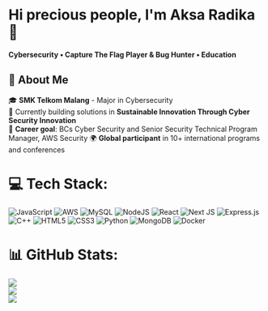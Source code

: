 # Hi precious people, I'm Aksa Radika 👋

**Cybersecurity • Capture The Flag Player & Bug Hunter • Education**

## 🚀 About Me

🎓 **SMK Telkom Malang** - Major in Cybersecurity  
🔭 Currently building solutions in **Sustainable Innovation Through Cyber Security Innovation**  
🎯 **Career goal**: BCs Cyber Security and Senior Security Technical Program Manager, AWS Security
🌍 **Global participant** in 10+ international programs and conferences  

# 💻 Tech Stack:
![JavaScript](https://img.shields.io/badge/javascript-%23323330.svg?style=for-the-badge&logo=javascript&logoColor=%23F7DF1E) ![AWS](https://img.shields.io/badge/AWS-%23FF9900.svg?style=for-the-badge&logo=amazon-aws&logoColor=white) ![MySQL](https://img.shields.io/badge/mysql-4479A1.svg?style=for-the-badge&logo=mysql&logoColor=white) ![NodeJS](https://img.shields.io/badge/node.js-6DA55F?style=for-the-badge&logo=node.js&logoColor=white) ![React](https://img.shields.io/badge/react-%2320232a.svg?style=for-the-badge&logo=react&logoColor=%2361DAFB) ![Next JS](https://img.shields.io/badge/Next-black?style=for-the-badge&logo=next.js&logoColor=white) ![Express.js](https://img.shields.io/badge/express.js-%23404d59.svg?style=for-the-badge&logo=express&logoColor=%2361DAFB) ![C++](https://img.shields.io/badge/c++-%2300599C.svg?style=for-the-badge&logo=c%2B%2B&logoColor=white) ![HTML5](https://img.shields.io/badge/html5-%23E34F26.svg?style=for-the-badge&logo=html5&logoColor=white) ![CSS3](https://img.shields.io/badge/css3-%231572B6.svg?style=for-the-badge&logo=css3&logoColor=white) ![Python](https://img.shields.io/badge/python-3670A0?style=for-the-badge&logo=python&logoColor=ffdd54) ![MongoDB](https://img.shields.io/badge/MongoDB-%234ea94b.svg?style=for-the-badge&logo=mongodb&logoColor=white) ![Docker](https://img.shields.io/badge/docker-%230db7ed.svg?style=for-the-badge&logo=docker&logoColor=white)
# 📊 GitHub Stats:
![](https://github-readme-stats.vercel.app/api?username=aksaradika&theme=gruvbox&hide_border=true&include_all_commits=true&count_private=false)<br/>
![](https://github-readme-streak-stats.herokuapp.com/?user=aksaradika&theme=gruvbox&hide_border=true)<br/>
![](https://github-readme-stats.vercel.app/api/top-langs/?username=aksaradika&theme=gruvbox&hide_border=true&include_all_commits=true&count_private=false&layout=compact)

